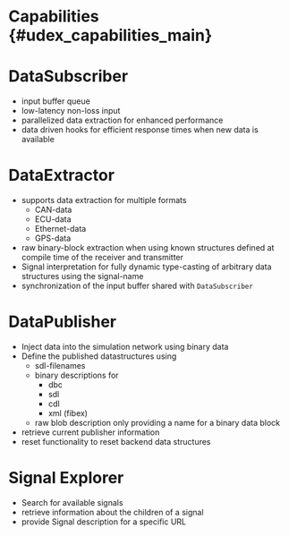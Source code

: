 Capabilities {#udex_capabilities_main}
==============

# DataSubscriber 

* input buffer queue
* low-latency non-loss input
* parallelized data extraction for enhanced performance
* data driven hooks for efficient response times when new data is available

# DataExtractor

* supports data extraction for multiple formats
  * CAN-data
  * ECU-data
  * Ethernet-data
  * GPS-data
* raw binary-block extraction when using known structures defined at compile time of the receiver and transmitter
* Signal interpretation for fully dynamic type-casting of arbitrary data structures using the signal-name
* synchronization of the input buffer shared with ```DataSubscriber```

# DataPublisher

* Inject data into the simulation network using binary data
* Define the published datastructures using
  * sdl-filenames
  * binary descriptions for
    * dbc
    * sdl 
    * cdl
    * xml (fibex)
  * raw blob description only providing a name for a binary data block
* retrieve current publisher information 
* reset functionality to reset backend data structures

# Signal Explorer

* Search for available signals
* retrieve information about the children of a signal
* provide Signal description for a specific URL

